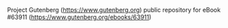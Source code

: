 Project Gutenberg (https://www.gutenberg.org) public repository for eBook #63911 (https://www.gutenberg.org/ebooks/63911)

